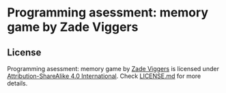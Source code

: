 # Programming asessment: memory game by Zade Viggers

## License

Programming asessment: memory game by [Zade Viggers](https://twitter.com/zadeviggers) is licensed under [Attribution-ShareAlike 4.0 International](http://creativecommons.org/licenses/by-sa/4.0/?ref=chooser-v1). Check [LICENSE.md](LICENSE.md) for more details.
